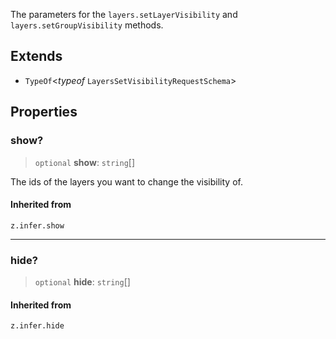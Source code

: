 The parameters for the `layers.setLayerVisibility` and `layers.setGroupVisibility` methods.

## Extends

- `TypeOf`\<*typeof* `LayersSetVisibilityRequestSchema`\>

## Properties

### show?

> `optional` **show**: `string`[]

The ids of the layers you want to change the visibility of.

#### Inherited from

`z.infer.show`

***

### hide?

> `optional` **hide**: `string`[]

#### Inherited from

`z.infer.hide`
